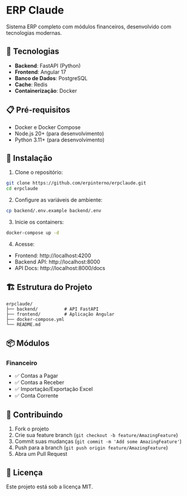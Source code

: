 # ERP Claude

Sistema ERP completo com módulos financeiros, desenvolvido com tecnologias modernas.

## 🚀 Tecnologias

- **Backend**: FastAPI (Python)
- **Frontend**: Angular 17
- **Banco de Dados**: PostgreSQL
- **Cache**: Redis
- **Containerização**: Docker

## 📋 Pré-requisitos

- Docker e Docker Compose
- Node.js 20+ (para desenvolvimento)
- Python 3.11+ (para desenvolvimento)

## 🔧 Instalação

1. Clone o repositório:
```bash
git clone https://github.com/erpinterno/erpclaude.git
cd erpclaude
```

2. Configure as variáveis de ambiente:
```bash
cp backend/.env.example backend/.env
```

3. Inicie os containers:
```bash
docker-compose up -d
```

4. Acesse:
- Frontend: http://localhost:4200
- Backend API: http://localhost:8000
- API Docs: http://localhost:8000/docs

## 🏗️ Estrutura do Projeto

```
erpclaude/
├── backend/          # API FastAPI
├── frontend/         # Aplicação Angular
├── docker-compose.yml
└── README.md
```

## 📦 Módulos

### Financeiro
- ✅ Contas a Pagar
- ✅ Contas a Receber
- ✅ Importação/Exportação Excel
- ✅ Conta Corrente

## 🤝 Contribuindo

1. Fork o projeto
2. Crie sua feature branch (`git checkout -b feature/AmazingFeature`)
3. Commit suas mudanças (`git commit -m 'Add some AmazingFeature'`)
4. Push para a branch (`git push origin feature/AmazingFeature`)
5. Abra um Pull Request

## 📝 Licença

Este projeto está sob a licença MIT.